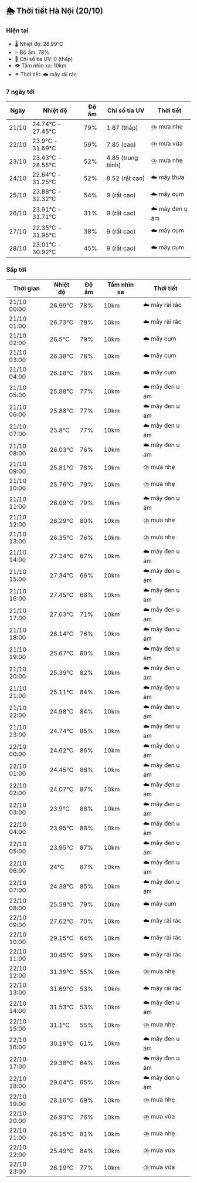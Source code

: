 ## 🌦️ Thời tiết Hà Nội (20/10)

### Hiện tại

- 🌡️ Nhiệt độ: 26.99℃
- 💦 Độ ẩm: 78%
- 🌟 Chỉ số tia UV: 0 (thấp)
- 👁️ Tầm nhìn xa: 10km
- ☂️ Thời tiết: ☁️ mây rải rác

### 7 ngày tới

| Ngày | Nhiệt độ | Độ ẩm | Chỉ số tia UV | Thời tiết |
| --- | --- | --- | --- | --- |
| 21/10 | 24.74℃ - 27.45℃ | 79% | 1.87 (thấp) | ⛈️ mưa nhẹ |
| 22/10 | 23.9℃ - 31.69℃ | 59% | 7.85 (cao) | ⛈️ mưa vừa |
| 23/10 | 23.43℃ - 28.55℃ | 52% | 4.85 (trung bình) | ⛈️ mưa nhẹ |
| 24/10 | 22.64℃ - 31.25℃ | 52% | 8.52 (rất cao) | ☁️ mây thưa |
| 25/10 | 23.88℃ - 32.32℃ | 54% | 9 (rất cao) | ☁️ mây cụm |
| 26/10 | 23.91℃ - 31.71℃ | 31% | 9 (rất cao) | ☁️ mây đen u ám |
| 27/10 | 22.35℃ - 31.95℃ | 38% | 9 (rất cao) | ☁️ mây cụm |
| 28/10 | 23.01℃ - 30.92℃ | 45% | 9 (rất cao) | ☁️ mây cụm |

### Sắp tới

| Thời gian | Nhiệt độ | Độ ẩm | Tầm nhìn xa | Thời tiết |
| --- | --- | --- | --- | --- |
| 21/10 00:00 | 26.99℃ | 78% | 10km | ☁️ mây rải rác |
| 21/10 01:00 | 26.73℃ | 79% | 10km | ☁️ mây rải rác |
| 21/10 02:00 | 26.5℃ | 79% | 10km | ☁️ mây cụm |
| 21/10 03:00 | 26.38℃ | 78% | 10km | ☁️ mây cụm |
| 21/10 04:00 | 26.18℃ | 78% | 10km | ☁️ mây cụm |
| 21/10 05:00 | 25.88℃ | 77% | 10km | ☁️ mây đen u ám |
| 21/10 06:00 | 25.88℃ | 77% | 10km | ☁️ mây đen u ám |
| 21/10 07:00 | 25.8℃ | 77% | 10km | ☁️ mây đen u ám |
| 21/10 08:00 | 26.03℃ | 76% | 10km | ☁️ mây đen u ám |
| 21/10 09:00 | 25.81℃ | 78% | 10km | ⛈️ mưa nhẹ |
| 21/10 10:00 | 25.76℃ | 79% | 10km | ⛈️ mưa nhẹ |
| 21/10 11:00 | 26.09℃ | 79% | 10km | ☁️ mây đen u ám |
| 21/10 12:00 | 26.29℃ | 80% | 10km | ⛈️ mưa nhẹ |
| 21/10 13:00 | 26.35℃ | 76% | 10km | ⛈️ mưa nhẹ |
| 21/10 14:00 | 27.34℃ | 67% | 10km | ☁️ mây đen u ám |
| 21/10 15:00 | 27.34℃ | 66% | 10km | ☁️ mây đen u ám |
| 21/10 16:00 | 27.45℃ | 66% | 10km | ☁️ mây đen u ám |
| 21/10 17:00 | 27.03℃ | 71% | 10km | ☁️ mây đen u ám |
| 21/10 18:00 | 26.14℃ | 76% | 10km | ☁️ mây đen u ám |
| 21/10 19:00 | 25.67℃ | 80% | 10km | ☁️ mây đen u ám |
| 21/10 20:00 | 25.39℃ | 82% | 10km | ☁️ mây đen u ám |
| 21/10 21:00 | 25.11℃ | 84% | 10km | ☁️ mây đen u ám |
| 21/10 22:00 | 24.98℃ | 84% | 10km | ☁️ mây đen u ám |
| 21/10 23:00 | 24.74℃ | 85% | 10km | ☁️ mây đen u ám |
| 22/10 00:00 | 24.62℃ | 86% | 10km | ☁️ mây đen u ám |
| 22/10 01:00 | 24.45℃ | 86% | 10km | ☁️ mây đen u ám |
| 22/10 02:00 | 24.07℃ | 87% | 10km | ☁️ mây đen u ám |
| 22/10 03:00 | 23.9℃ | 88% | 10km | ☁️ mây đen u ám |
| 22/10 04:00 | 23.95℃ | 88% | 10km | ☁️ mây đen u ám |
| 22/10 05:00 | 23.95℃ | 87% | 10km | ☁️ mây đen u ám |
| 22/10 06:00 | 24℃ | 87% | 10km | ☁️ mây đen u ám |
| 22/10 07:00 | 24.38℃ | 85% | 10km | ☁️ mây đen u ám |
| 22/10 08:00 | 25.59℃ | 79% | 10km | ☁️ mây cụm |
| 22/10 09:00 | 27.62℃ | 70% | 10km | ☁️ mây rải rác |
| 22/10 10:00 | 29.15℃ | 64% | 10km | ☁️ mây rải rác |
| 22/10 11:00 | 30.45℃ | 59% | 10km | ☁️ mây rải rác |
| 22/10 12:00 | 31.39℃ | 55% | 10km | ⛈️ mưa nhẹ |
| 22/10 13:00 | 31.69℃ | 53% | 10km | ☁️ mây rải rác |
| 22/10 14:00 | 31.53℃ | 53% | 10km | ☁️ mây đen u ám |
| 22/10 15:00 | 31.1℃ | 55% | 10km | ⛈️ mưa nhẹ |
| 22/10 16:00 | 30.19℃ | 61% | 10km | ☁️ mây đen u ám |
| 22/10 17:00 | 29.38℃ | 64% | 10km | ☁️ mây đen u ám |
| 22/10 18:00 | 29.04℃ | 65% | 10km | ☁️ mây đen u ám |
| 22/10 19:00 | 28.16℃ | 69% | 10km | ⛈️ mưa nhẹ |
| 22/10 20:00 | 26.93℃ | 76% | 10km | ⛈️ mưa vừa |
| 22/10 21:00 | 26.15℃ | 81% | 10km | ⛈️ mưa nhẹ |
| 22/10 22:00 | 25.49℃ | 84% | 10km | ⛈️ mưa vừa |
| 22/10 23:00 | 26.19℃ | 77% | 10km | ⛈️ mưa vừa |
